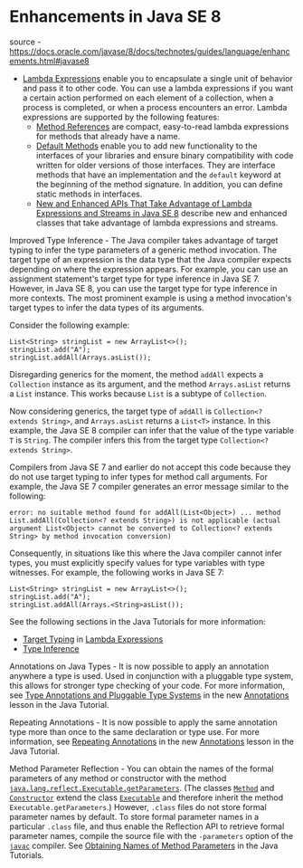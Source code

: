# Enhancements in Java SE 8
source - https://docs.oracle.com/javase/8/docs/technotes/guides/language/enhancements.html#javase8

* [Lambda Expressions](http://docs.oracle.com/javase/tutorial/java/javaOO/lambdaexpressions.html) enable you to encapsulate a single unit of behavior and pass it to other code. You can use a lambda expressions if you want a certain action performed on each element of a collection, when a process is completed, or when a process encounters an error. Lambda expressions are supported by the following features:
  * [Method References](http://docs.oracle.com/javase/tutorial/java/javaOO/methodreferences.html) are compact, easy-to-read lambda expressions for methods that already have a name.
  * [Default Methods](http://docs.oracle.com/javase/tutorial/java/IandI/defaultmethods.html) enable you to add new functionality to the interfaces of your libraries and ensure binary compatibility with code written for older versions of those interfaces. They are interface methods that have an implementation and the `default` keyword at the beginning of the method signature. In addition, you can define static methods in interfaces.
  * [New and Enhanced APIs That Take Advantage of Lambda Expressions and Streams in Java SE 8](https://docs.oracle.com/javase/8/docs/technotes/guides/language/lambda_api_jdk8.html) describe new and enhanced classes that take advantage of lambda expressions and streams.

Improved Type Inference - The Java compiler takes advantage of target typing to infer the type parameters of a generic method invocation. The target type of an expression is the data type that the Java compiler expects depending on where the expression appears. For example, you can use an assignment statement's target type for type inference in Java SE 7. However, in Java SE 8, you can use the target type for type inference in more contexts. The most prominent example is using a method invocation's target types to infer the data types of its arguments.

Consider the following example:

```
List<String> stringList = new ArrayList<>();
stringList.add("A");
stringList.addAll(Arrays.asList());
```

Disregarding generics for the moment, the method `addAll` expects a `Collection` instance as its argument, and the method `Arrays.asList` returns a `List` instance. This works because `List` is a subtype of `Collection`.

Now considering generics, the target type of `addAll` is `Collection<? extends String>`, and `Arrays.asList` returns a `List<T>` instance. In this example, the Java SE 8 compiler can infer that the value of the type variable `T` is `String`. The compiler infers this from the target type `Collection<? extends String>`.

Compilers from Java SE 7 and earlier do not accept this code because they do not use target typing to infer types for method call arguments. For example, the Java SE 7 compiler generates an error message similar to the following:

`error: no suitable method found for addAll(List<Object>) ...
method List.addAll(Collection<? extends String>) is not applicable (actual argument List<Object> cannot be converted to Collection<? extends String> by method invocation conversion)`

Consequently, in situations like this where the Java compiler cannot infer types, you must explicitly specify values for type variables with type witnesses. For example, the following works in Java SE 7:
```
List<String> stringList = new ArrayList<>();
stringList.add("A");
stringList.addAll(Arrays.<String>asList());
```

See the following sections in the Java Tutorials for more information:
  * [Target Typing](http://docs.oracle.com/javase/tutorial/java/javaOO/lambdaexpressions.html#target-typing) in [Lambda Expressions](http://docs.oracle.com/javase/tutorial/java/javaOO/lambdaexpressions.html)
  * [Type Inference](http://docs.oracle.com/javase/tutorial/java/generics/genTypeInference.html)

Annotations on Java Types - It is now possible to apply an annotation anywhere a type is used. Used in conjunction with a pluggable type system, this allows for stronger type checking of your code. For more information, see [Type Annotations and Pluggable Type Systems](http://docs.oracle.com/javase/tutorial/java/annotations/type_annotations.html) in the new [Annotations](http://docs.oracle.com/javase/tutorial/java/annotations/) lesson in the Java Tutorial.

Repeating Annotations - It is now possible to apply the same annotation type more than once to the same declaration or type use. For more information, see [Repeating Annotations](http://docs.oracle.com/javase/tutorial/java/annotations/repeating.html) in the new [Annotations](http://docs.oracle.com/javase/tutorial/java/annotations/) lesson in the Java Tutorial.

Method Parameter Reflection - You can obtain the names of the formal parameters of any method or constructor with the method <code>[java.lang.reflect.Executable.getParameters](https://docs.oracle.com/javase/8/docs/api/java/lang/reflect/Executable.html#getParameters)</code>. (The classes <code>[Method](https://docs.oracle.com/javase/8/docs/api/java/lang/reflect/Method.html)</code> and <code>[Constructor](https://docs.oracle.com/javase/8/docs/api/java/lang/reflect/Constructor.html)</code> extend the class <code>[Executable](https://docs.oracle.com/javase/8/docs/api/java/lang/reflect/Executable.html)</code> and therefore inherit the method `Executable.getParameters`.) However, `.class` files do not store formal parameter names by default. To store formal parameter names in a particular `.class` file, and thus enable the Reflection API to retrieve formal parameter names, compile the source file with the `-parameters` option of the <code>[javac](https://docs.oracle.com/javase/8/docs/technotes/guides/javac/index.html)</code> compiler. See [Obtaining Names of Method Parameters](http://docs.oracle.com/javase/tutorial/reflect/member/methodparameterreflection.html) in the Java Tutorials.
